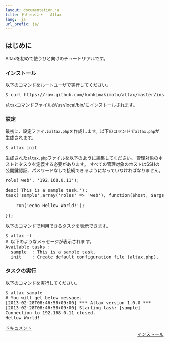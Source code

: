 ```yaml
---
layout: documentation.ja
title: ドキュメント - Altax
lang:  ja
url_prefix: ja/
---
```

## はじめに

Altaxを初めて使うひと向けのチュートリアルです。

### インストール

以下のコマンドをルートユーザで実行してください。

<pre class="sh-nonumber">
$ curl https://raw.github.com/kohkimakimoto/altax/master/installer.sh | bash -s system
</pre>

`altax`コマンドファイルが/usr/local/bin/にインストールされます。

### 設定

最初に、設定ファイル`altax.php`を作成します。以下のコマンドで`altax.php`が生成されます。

<pre class="sh-nonumber">
$ altax init
</pre>

生成された`altax.php`ファイルを以下のように編集してください。
管理対象のホストとタスクを定義する必要があります。
すべての管理対象のホストはSSHの公開鍵認証、パスワードなしで接続できるようになっていなければなりません。

<pre class="php">
role('web', '192.168.0.11');

desc('This is a sample task.');
task('sample',array('roles' => 'web'), function($host, $args){

    run('echo Hellow World!');

});
</pre>

以下のコマンドで利用できるタスクを表示できます。

<pre class="sh-nonumber">
$ altax -l
# 以下のようなメッセージが表示されます。
Available tasks :
  sample  : This is a sample task.
  init    : Create default configuration file (altax.php).
</pre>

### タスクの実行

以下のコマンドを実行してください。

<pre class="sh-nonumber">
$ altax sample
# You will get below message.
[2013-02-28T08:46:58+09:00] *** Altax version 1.0.0 ***
[2013-02-28T08:46:58+09:00] Starting task: [sample]
Connection to 192.168.0.11 closed.
Hellow World!
</pre>



<div class="row">
  <div class="span4">
    <a class="prev" href="/altax/ja/documentation/">ドキュメント</a>
  </div>
  <div class="span4 offset4" style="text-align: right;">
    <a class="next" href="/altax/ja/documentation/installation.html">インストール</a>
  </div>
</div>


